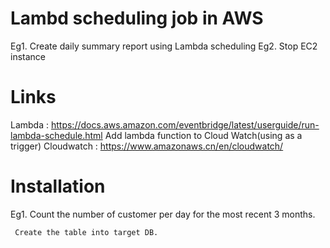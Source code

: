 # Lambd scheduling job in AWS 
Eg1. Create daily summary report using Lambda scheduling
Eg2. Stop EC2 instance 

# Links
Lambda : https://docs.aws.amazon.com/eventbridge/latest/userguide/run-lambda-schedule.html
Add lambda function to Cloud Watch(using as a trigger)
Cloudwatch : https://www.amazonaws.cn/en/cloudwatch/

# Installation
Eg1. Count the number of customer per day for the most recent 3 months.

     Create the table into target DB.
